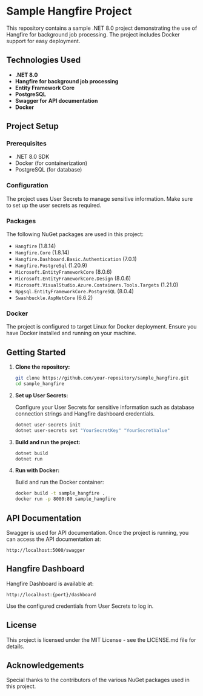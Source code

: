 # Sample Hangfire Project

This repository contains a sample .NET 8.0 project demonstrating the use of Hangfire for background job processing. The project includes Docker support for easy deployment.

## Technologies Used

- **.NET 8.0**
- **Hangfire for background job processing**
- **Entity Framework Core**
- **PostgreSQL**
- **Swagger for API documentation**
- **Docker**

## Project Setup

### Prerequisites

- .NET 8.0 SDK
- Docker (for containerization)
- PostgreSQL (for database)

### Configuration

The project uses User Secrets to manage sensitive information. Make sure to set up the user secrets as required.

### Packages

The following NuGet packages are used in this project:

- `Hangfire` (1.8.14)
- `Hangfire.Core` (1.8.14)
- `Hangfire.Dashboard.Basic.Authentication` (7.0.1)
- `Hangfire.PostgreSql` (1.20.9)
- `Microsoft.EntityFrameworkCore` (8.0.6)
- `Microsoft.EntityFrameworkCore.Design` (8.0.6)
- `Microsoft.VisualStudio.Azure.Containers.Tools.Targets` (1.21.0)
- `Npgsql.EntityFrameworkCore.PostgreSQL` (8.0.4)
- `Swashbuckle.AspNetCore` (6.6.2)

### Docker

The project is configured to target Linux for Docker deployment. Ensure you have Docker installed and running on your machine.

## Getting Started

1. **Clone the repository:**

    ```bash
    git clone https://github.com/your-repository/sample_hangfire.git
    cd sample_hangfire
    ```

2. **Set up User Secrets:**

    Configure your User Secrets for sensitive information such as database connection strings and Hangfire dashboard credentials.

    ```bash
    dotnet user-secrets init
    dotnet user-secrets set "YourSecretKey" "YourSecretValue"
    ```

3. **Build and run the project:**

    ```bash
    dotnet build
    dotnet run
    ```

4. **Run with Docker:**

    Build and run the Docker container:

    ```bash
    docker build -t sample_hangfire .
    docker run -p 8080:80 sample_hangfire
    ```

## API Documentation

Swagger is used for API documentation. Once the project is running, you can access the API documentation at:

```
http://localhost:5000/swagger
```

## Hangfire Dashboard

Hangfire Dashboard is available at:

```
http://localhost:{port}/dashboard
```

Use the configured credentials from User Secrets to log in.

## License

This project is licensed under the MIT License - see the LICENSE.md file for details.

## Acknowledgements

Special thanks to the contributors of the various NuGet packages used in this project.

